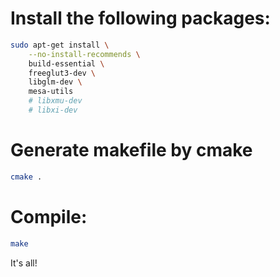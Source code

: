 # Install the following packages:

```sh
sudo apt-get install \
	--no-install-recommends \
	build-essential \
	freeglut3-dev \
	libglm-dev \
	mesa-utils
	# libxmu-dev
	# libxi-dev

```

# Generate makefile by cmake

```sh
cmake .
```

# Compile:

```sh
make
```

It's all!

